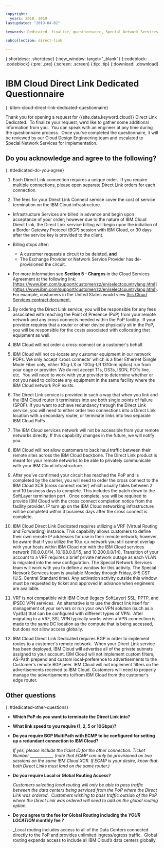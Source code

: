 ```yaml
---

copyright:
  years: 2018, 2019
lastupdated: "2019-04-02"

keywords: Dedicated, finalize, questionnaire, Special Network Services, billing, fees, VRF, BGP, ticket, cross-connect, link speed, VPN, data, center, PoP, ECMP

subcollection: direct-link

---
```


{:shortdesc: .shortdesc}
{:new_window: target="_blank"}
{:codeblock: .codeblock}
{:pre: .pre}
{:screen: .screen}
{:tip: .tip}
{:download: .download}

# IBM Cloud Direct Link Dedicated Questionnaire
{: #ibm-cloud-direct-link-dedicated-questionnaire}

Thank you for opening a request for {{site.data.keyword.cloud}} Direct Link Dedicated.  To finalize your request, we’d like to gather some additional information from you.  You can speak with an engineer at any time during the questionnaire process.  Once you've completed the questionnaire, it will be reviewed by our Cloud Design Engineering team and escalated to Special Network Services for implementation.

## Do you acknowledge and agree to the following?
{: #dedicated-do-you-agree}

1. Each Direct Link connection requires a unique order.  If you require multiple connections, please open separate Direct Link orders for each connection.

2. The fees for your Direct Link Connect service cover the cost of service termination on the IBM Cloud infrastructure. 

 * Infrastructure Services are billed in advance and begin upon acceptance of your order; however due to the nature of IBM Cloud Direct Link, the Direct Link service billing will begin upon the initiation of a Border Gateway Protocol (BGP) session with IBM Cloud, or 30 days after the service key is provided to the client. 

 * Billing stops after:
   * A customer requests a circuit to be deleted, **and** 
   * The Exchange Provider or Network Service Provider has de-provisioned the circuit.
  * For more information see **Section 5 - Charges** in the Cloud Services Agreement at the following link: [https://www.ibm.com/support/customer/zz/en/selectcountrylang.html](https://www.ibm.com/support/customer/zz/en/selectcountrylang.html). For example, customers in the United States would view [this Cloud Services contract document](https://www.ibm.com/support/customer/csol/contractexplorer/cloud/csa/us-en).

3. By ordering the Direct Link service, you will be responsible for any fees associated with reaching the Point of Presence (PoP) from your remote network and any cross connects needed within the PoP facility.  If your provider requires that a router or other device physically sit in the PoP, you will be responsible for the costs associated with collocating that equipment as well. 

4. IBM Cloud will not order a cross-connect on a customer's behalf.

5. IBM Cloud will not co-locate any customer equipment in our network POPs. We only accept ‘cross connects’ which is a fiber Ethernet (Single Mode Fiber only, either 1Gig-LX or 10Gig-LR 1310nm optics) run from your cage or provider. We do not accept T1s, DS3s, ISDN, POTs line, etc.  You will need to work with your provider to determine whether or not you need to collocate any equipment in the same facility where the IBM Cloud network PoP exists.

6. The Direct Link service is provided in such a way that when you link and the IBM Cloud router it terminates into are both single points of failure (SPOF). If you want to achieve redundancy through the Direct Link service, you will need to either order two connections into a Direct Link location with a secondary router, or terminate links into two separate IBM Cloud PoPs .

7. The IBM Cloud services network will not be accessible from your remote networks directly. If this capability changes in the future, we will notify you.

8. IBM Cloud will not allow customers to back haul traffic between their remote sites across the IBM Cloud backbone. The Direct Link product is meant for your remote networks to be able to privately communicate with your IBM Cloud infrastructure.

9. After you’ve confirmed your circuit has reached the PoP and is completed by the carrier, you will need to order the cross connect to the IBM Cloud XCR (cross connect router) which usually takes between 2 and 10 business days to complete. This includes the patch down to the SoftLayer termination port.  Once complete, you will be required to provide IBM Cloud with the cross connect completion notice from the facility provider. IP turn up on the IBM Cloud networking infrastructure will be completed within 3 business days after the cross connect is complete.

10. IBM Cloud Direct Link Dedicated requires utilizing a VRF (Virtual Routing and Forwarding) instance. This capability allows customers to define their own remote IP addresses for use in their remote network; however, be aware that if you utilize the 10.x.x.x network you still cannot overlap with your hosts within IBM Cloud nor with the IBM Cloud services network (10.0.0.0/14, 10.198.0.0/15, and 10.200.0.0/14). Transition of your account to a VRF requires a brief private network outage as each VLAN is migrated into the new configuration. The Special Network Services team will work with you to define a window for this activity. The Special Network Services team is available Monday through Friday, 8-5 CST (U.S. Central Standard time). Any activation activity outside this window must be requested by ticket and approved in advance when engineers are available.

11. VRF is not compatible with IBM Cloud (legacy SoftLayer) SSL, PPTP, and IPSEC VPN services.  An alternative is to use the direct link itself for management of your servers or run your own VPN solution (such as a Vyatta) that can be configured with different types of VPN.  After migrating to a VRF, SSL VPN typically works when a VPN connection is made to the same DC location as the compute that is being accessed, but does not allow access globally.

12. IBM Cloud Direct Link Dedicated requires BGP in order to implement routes to a customer's remote network.  When your Direct Link service has been deployed, IBM Cloud will advertise all of the private subnets assigned to your account. IBM Cloud will not implement custom filters, AS-Path prepend and custom local-preference to advertisements to the Customer's remote BGP peer. IBM Cloud will not implement filters on the advertisements received to IBM Cloud. Customers will need to properly manage the advertisements to/from IBM Cloud from the customer's edge router. 

## Other questions
{: #dedicated-other-questions}

* **Which PoP do you want to terminate the Direct Link into?**

* **What link speed to you require (1, 2, 5 or 10Gbps)?**

* **Do you require BGP MultiPath with ECMP to be configured for setting up a redundant connection to IBM Cloud?**  

    _If yes, please include the ticket ID for the other connection. Ticket Number ____________  (note that ECMP can only be provisioned on two sessions on the same IBM Cloud XCR.  If ECMP is your desire, know that both Direct Links must land on the same router.)_

* **Do you require Local or Global Routing Access?**

    _Customers selecting local routing will only be able to pass traffic between the data centers being serviced from the PoP where the Direct Link was ordered.  Customers wishing to pass traffic outside of the PoP where the Direct Link was ordered will need to add on the global routing option._

* **Do you agree to the fee for Global Routing including the _YOUR LOCATION_ monthly fee ?**

    _Local routing includes access to all of the Data Centers connected directly to the PoP and provides unlimited ingress/egress traffic.  Global routing expands access to include all IBM Cloud’s data centers globally.  


